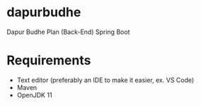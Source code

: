 # dapurbudhe
Dapur Budhe Plan (Back-End) Spring Boot

# Requirements

- Text editor (preferably an IDE to make it easier, ex. VS Code)
- Maven
- OpenJDK 11
